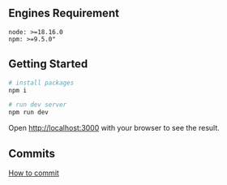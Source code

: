 ## Engines Requirement

`node: >=18.16.0`  
`npm: >=9.5.0"`

## Getting Started

```bash
# install packages
npm i

# run dev server
npm run dev
```

Open [http://localhost:3000](http://localhost:300) with your browser to see the result.

## Commits

[How to commit](https://github.com/conventional-changelog/commitlint/#what-is-commitlint)
